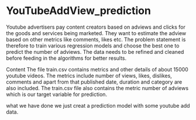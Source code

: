 # YouTubeAddView_prediction

Youtube advertisers pay content creators based on adviews and clicks for the goods and services being marketed. 
They want to estimate the adview based on other metrics like comments, likes etc. The problem statement is therefore
to train various regression models and choose the best one to predict the number of adviews. The data needs to be
refined and cleaned before feeding in the algorithms for better results.

Content
The file train.csv contains metrics and other details of about 15000 youtube videos. The metrics include number of views, 
likes, dislikes, comments and apart from that published date, duration and category are also included. The train.csv file 
also contains the metric number of adviews which is our target variable for prediction.

what we have done 
we just creat a prediction model with some youtube add data.
